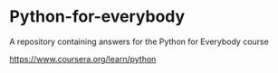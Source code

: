 # Python-for-everybody
A repository containing answers for the Python for Everybody course

https://www.coursera.org/learn/python


